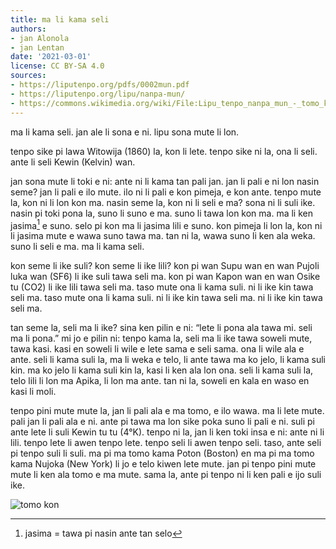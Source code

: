 ```yaml
---
title: ma li kama seli
authors:
- jan Alonola
- jan Lentan
date: '2021-03-01'
license: CC BY-SA 4.0
sources:
- https://liputenpo.org/pdfs/0002mun.pdf
- https://liputenpo.org/lipu/nanpa-mun/
- https://commons.wikimedia.org/wiki/File:Lipu_tenpo_nanpa_mun_-_tomo_kon.png
---
```


ma li kama seli. jan ale li sona e ni. lipu sona mute li lon.

tenpo sike pi lawa Witowija (1860) la, kon li lete. tenpo sike ni la, ona li seli. ante li seli Kewin (Kelvin) wan.

jan sona mute li toki e ni: ante ni li kama tan pali jan. jan li pali e ni lon nasin seme? jan li pali e ilo mute. ilo ni li pali e kon pimeja, e kon ante. tenpo mute la, kon ni li lon kon ma. nasin seme la, kon ni li seli e ma? sona ni li suli ike. nasin pi toki pona la, suno li suno e ma. suno li tawa lon kon ma. ma li ken jasima[^1] e suno. selo pi kon ma li jasima lili e suno. kon pimeja li lon la, kon ni li jasima mute e wawa suno tawa ma. tan ni la, wawa suno li ken ala weka. suno li seli e ma. ma li kama seli.

kon seme li ike suli? kon seme li ike lili? kon pi wan Supu wan en wan Pujoli luka wan (SF6) li ike suli tawa seli ma. kon pi wan Kapon wan en wan Osike tu (CO2) li ike lili tawa seli ma. taso mute ona li kama suli. ni li ike kin tawa seli ma. taso mute ona li kama suli. ni li ike kin tawa seli ma. ni li ike kin tawa seli ma.

tan seme la, seli ma li ike? sina ken pilin e ni: “lete li pona ala tawa mi. seli ma li pona.” mi jo e pilin ni: tenpo kama la, seli ma li ike tawa soweli mute, tawa kasi. kasi en soweli li wile e lete sama e seli sama. ona li wile ala e ante. seli li kama suli la, ma li weka e telo, li ante tawa ma ko jelo, li kama suli kin. ma ko jelo li kama suli kin la, kasi li ken ala lon ona. seli li kama suli la, telo lili li lon ma Apika, li lon ma ante. tan ni la, soweli en kala en waso en kasi li moli.

tenpo pini mute mute la, jan li pali ala e ma tomo, e ilo wawa. ma li lete mute. pali jan li pali ala e ni. ante pi tawa ma lon sike poka suno li pali e ni. suli pi ante lete li suli Kewin tu tu (4°K). tenpo ni la, jan li ken toki insa e ni: ante ni li lili. tenpo lete li awen tenpo lete. tenpo seli li awen tenpo seli. taso, ante seli pi tenpo suli li suli. ma pi ma tomo kama Poton (Boston) en ma pi ma tomo kama Nujoka (New York) li jo e telo kiwen lete mute. jan pi tenpo pini mute mute li ken ala tomo e ma mute. sama la, ante pi tenpo ni li ken pali e ijo suli ike.

![tomo kon](https://upload.wikimedia.org/wikipedia/commons/f/f3/Lipu_tenpo_nanpa_mun_-_tomo_kon.png)

[^1]: jasima = tawa pi nasin ante tan selo